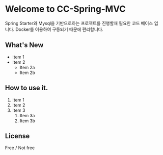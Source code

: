 # Welcome to CC-Spring-MVC

Spring Starter와 Mysql을 기반으로하는 프로젝트를 진행할때 필요한 코드 베이스 입니다.
Docker를 이용하여 구동되기 때문에 편리합니다.

## What's New
* Item 1
* Item 2
  * Item 2a
  * Item 2b


## How to use it.
1. Item 1
1. Item 2
1. Item 3
   1. Item 3a
   1. Item 3b


## License
Free / Not free

